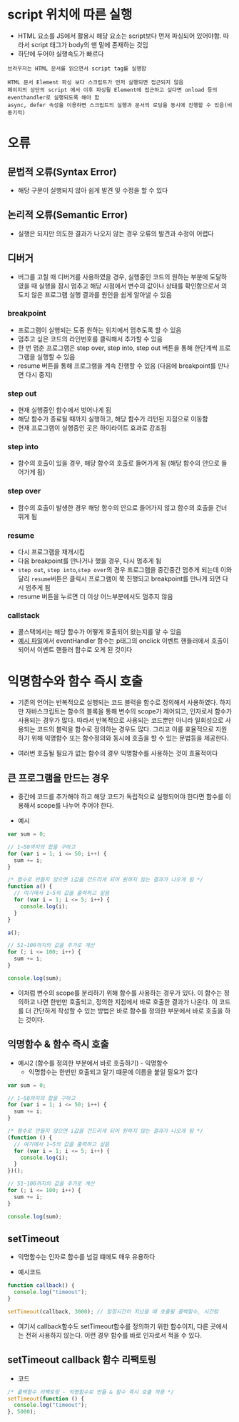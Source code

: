 # script 위치에 따른 실행

- HTML 요소를 JS에서 활용시 해당 요소는 script보다 먼저 파싱되어 있어야함. 따라서 script 태그가 body의 맨 밑에 존재하는 것임
- 하단에 두어야 실행속도가 빠르다

```
브라우저는 HTML 문서를 읽으면서 script tag를 실행함

HTML 문서 Element 파싱 보다 스크립트가 먼저 실행되면 접근되지 않음
페이지의 상단의 script 에서 이후 파싱될 Element에 접근하고 싶다면 onload 등의 eventhandler로 실행되도록 해야 함
async, defer 속성을 이용하면 스크립트의 실행과 문서의 로딩을 동시에 진행할 수 있음(비 동기적)
```

# 오류

## 문법적 오류(Syntax Error)

- 해당 구문이 실행되지 않아 쉽게 발견 및 수정을 할 수 있다

## 논리적 오류(Semantic Error)

- 실행은 되지만 의도한 결과가 나오지 않는 경우 오류의 발견과 수정이 어렵다

## 디버거

- 버그를 고칠 때 디버거를 사용하였을 경우, 실행중인 코드의 원하는 부분에 도달하였을 때 실행을 잠시 멈추고 해당 시점에서 변수의 값이나 상태를 확인함으로서 의도치 않은 프로그램 실행 결과를 원인을 쉽게 알아낼 수 있음

### breakpoint

- 프로그램이 실행되는 도중 원하는 위치에서 멈추도록 할 수 있음
- 멈추고 싶은 코드의 라인번호를 클릭해서 추가할 수 있음
- 한 번 멈춘 프로그램은 step over, step into, step out 버튼을 통해 한단계씩 프로그램을 실행할 수 있음
- resume 버튼을 통해 프로그램을 계속 진행할 수 있음 (다음에 breakpoint를 만나면 다시 중지)

### step out

- 현재 실행중인 함수에서 벗어나게 됨
- 해당 함수가 종료될 때까지 실행하고, 해당 함수가 리턴된 지점으로 이동함
- 현재 프로그램이 실행중인 곳은 하이라이트 효과로 강조됨

### step into

- 함수의 호출이 있을 경우, 해당 함수의 호출로 들어가게 됨 (해당 함수의 안으로 들어가게 됨)

### step over

- 함수의 호출이 발생한 경우 해당 함수의 안으로 들어가지 않고 함수의 호출을 건너뛰게 됨

### resume

- 다시 프로그램을 재개시킴
- 다음 breakpoint를 만나거나 했을 경우, 다시 멈추게 됨
- `step out`, `step into`,`step over`의 경우 프로그램을 중간중간 멈추게 되는데 이와 달리 `resume`버튼은 클릭시 프로그램이 쭉 진행되고 breakpoint를 만나게 되면 다시 멈추게 됨
- resume 버튼을 누르면 더 이상 어느부분에서도 멈추지 않음

### callstack

- 콜스택에서는 해당 함수가 어떻게 호출되어 왔는지를 앟 수 있음
- [예시 파일](index.html)에서 eventHandler 함수는 p태그의 onclick 이벤트 핸들러에서 호출이 되어서 이벤트 핸들러 함수로 오게 된 것이다

# 익명함수와 함수 즉시 호출

- 기존의 언어는 반복적으로 실행되는 코드 블럭을 함수로 정의해서 사용하였다. 하지만 자바스크립트는 함수의 블록을 통해 변수의 scope가 제어되고, 인자로서 함수가 사용되는 경우가 많다. 따라서 반복적으로 사용되는 코드뿐만 아니라 일회성으로 사용되는 코드의 블럭을 함수로 정의하는 경우도 많다. 그리고 이를 효율적으로 지원하기 위해 익명함수 또는 함수정의와 동시에 호출을 할 수 있는 문법등을 제공한다.

- 여러번 호출될 필요가 없는 함수의 경우 익명함수를 사용하는 것이 효율적이다

## 큰 프로그램을 만드는 경우

- 중간에 코드를 추가해야 하고 해당 코드가 독립적으로 실행되어야 한다면 함수를 이용해서 scope를 나누어 주어야 한다.

- 예시

```js
var sum = 0;

// 1~50까지의 합을 구하고
for (var i = 1; i <= 50; i++) {
  sum += i;
}

/* 함수로 만들지 않으면 i값을 건드리게 되어 원하지 않는 결과가 나오게 됨 */
function a() {
  // 여기에서 1~5의 값을 출력하고 싶음
  for (var i = 1; i <= 5; i++) {
    console.log(i);
  }
}

a();

// 51~100까지의 값을 추가로 계산
for (; i <= 100; i++) {
  sum += i;
}

console.log(sum);
```

- 이처럼 변수의 scope를 분리하기 위해 함수를 사용하는 경우가 있다. 이 함수는 정의하고 나면 한번만 호출되고, 정의한 지점에서 바로 호출한 결과가 나온다. 이 코드를 더 간단하게 작성할 수 있는 방법은 바로 함수를 정의한 부분에서 바로 호출을 하는 것이다.

## 익명함수 & 함수 즉시 호출

- 예시2 (함수를 정의한 부분에서 바로 호출하기) - 익명함수
  - 익명함수는 한번만 호출되고 말기 떄문에 이름을 붙일 필요가 없다

```js
var sum = 0;

// 1~50까지의 합을 구하고
for (var i = 1; i <= 50; i++) {
  sum += i;
}

/* 함수로 만들지 않으면 i값을 건드리게 되어 원하지 않는 결과가 나오게 됨 */
(function () {
  // 여기에서 1~5의 값을 출력하고 싶음
  for (var i = 1; i <= 5; i++) {
    console.log(i);
  }
})();

// 51~100까지의 값을 추가로 계산
for (; i <= 100; i++) {
  sum += i;
}

console.log(sum);
```

## setTimeout

- 익명함수는 인자로 함수를 넘길 떄에도 매우 유용하다

- 예시코드

```js
function callback() {
  console.log("timeout");
}

setTimeout(callback, 3000); // 일정시간이 지났을 때 호출될 콜백함수, 시간텀
```

- 여기서 callback함수도 setTimeout함수를 정의하기 위한 함수이지, 다른 곳에서는 전혀 사용하지 않는다. 이런 경우 함수를 바로 인자로서 적을 수 있다.

## setTimeout callback 함수 리팩토링

- 코드

```js
/* 콟백함수 리팩토링 - 익명함수로 만듦 & 함수 즉시 호출 적용 */
setTimeout(function () {
  console.log("timeout");
}, 5000);
```
